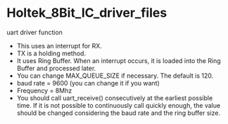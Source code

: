 # Holtek_8Bit_IC_driver_files

uart driver function
  - This uses an interrupt for RX.
  - TX is a holding method.
  - It uses Ring Buffer. When an interrupt occurs, it is loaded into the Ring Buffer and processed later.
  - You can change MAX_QUEUE_SIZE if necessary. The default is 120.
  - baud rate = 9600 (you can change it if you want)
  - Frequency = 8Mhz
  - You should call uart_receive() consecutively at the earliest possible time. If it is not possible to continuously call quickly enough, 
    the value should be changed considering the baud rate and the ring buffer size.
